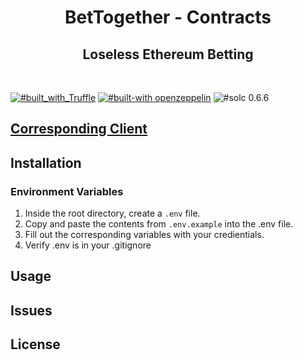 <h1 align="center">
  BetTogether - Contracts
</h1>
<h2 align="center">Loseless Ethereum Betting</h2>

<br/>

[![#built_with_Truffle](https://img.shields.io/badge/built%20with-Truffle-blueviolet?style=flat-square)](https://www.trufflesuite.com/)
[![#built-with openzeppelin](https://img.shields.io/badge/built%20with-OpenZeppelin-3677FF?style=flat-square)](https://docs.openzeppelin.com/)
![#solc 0.6.6](https://img.shields.io/badge/solc-0.6.6-brown?style=flat-square)

## [Corresponding Client](https://github.com/BetTogether/BetTogether-Client)

## Installation

### Environment Variables

1. Inside the root directory, create a `.env` file.
2. Copy and paste the contents from `.env.example` into the .env file.
3. Fill out the corresponding variables with your credientials.
4. Verify .env is in your .gitignore

## Usage

## Issues

## License
